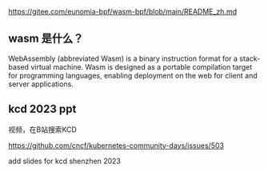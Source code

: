 

https://gitee.com/eunomia-bpf/wasm-bpf/blob/main/README_zh.md


## wasm 是什么？ 

WebAssembly (abbreviated Wasm) is a binary instruction format for a stack-based virtual machine. Wasm is designed as a portable compilation target for programming languages, enabling deployment on the web for client and server applications.



## kcd 2023 ppt 

视频，在B站搜索KCD

https://github.com/cncf/kubernetes-community-days/issues/503

add slides for kcd shenzhen 2023
